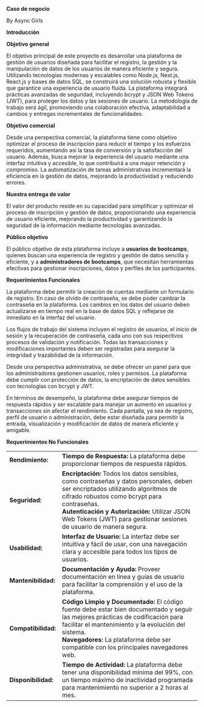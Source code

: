 **Caso de negocio**

By Async Girls

**Introducción**


**Objetivo general**

El objetivo principal de este proyecto es desarrollar una plataforma de gestión de usuarios diseñada para facilitar el registro, la gestión y la manipulación de datos de los usuarios de manera eficiente y segura. Utilizando tecnologías modernas y escalables como Node.js, Nest.js, React.js y bases de datos SQL, se construirá una solución robusta y flexible que garantice una experiencia de usuario fluida. La plataforma integrará prácticas avanzadas de seguridad, incluyendo bcrypt y JSON Web Tokens (JWT), para proteger los datos y las sesiones de usuario. La metodología de trabajo será ágil, promoviendo una colaboración efectiva, adaptabilidad a cambios y entregas incrementales de funcionalidades.

**Objetivo comercial**

Desde una perspectiva comercial, la plataforma tiene como objetivo optimizar el proceso de inscripción para reducir el tiempo y los esfuerzos requeridos, aumentando así la tasa de conversión y la satisfacción del usuario. Además, busca mejorar la experiencia del usuario mediante una interfaz intuitiva y accesible, lo que contribuirá a una mayor retención y compromiso. La automatización de tareas administrativas incrementará la eficiencia en la gestión de datos, mejorando la productividad y reduciendo errores.

**Nuestra entrega de valor**

El valor del producto reside en su capacidad para simplificar y optimizar el proceso de inscripción y gestión de datos, proporcionando una experiencia de usuario eficiente, mejorando la productividad y garantizando la seguridad de la información mediante tecnologías avanzadas.

**Público objetivo**

El público objetivo de esta plataforma incluye a **usuarios de bootcamps**, quienes buscan una experiencia de registro y gestión de datos sencilla y eficiente, y a **administradores de bootcamps**, que necesitan herramientas efectivas para gestionar inscripciones, datos y perfiles de los participantes.

**Requerimientos Funcionales**

La plataforma debe permitir la creación de cuentas mediante un formulario de registro. En caso de olvido de contraseña, se debe poder cambiar la contraseña en la plataforma. Los cambios en los datos del usuario deben actualizarse en tiempo real en la base de datos SQL y reflejarse de inmediato en la interfaz del usuario.

Los flujos de trabajo del sistema incluyen el registro de usuarios, el inicio de sesión y la recuperación de contraseña, cada uno con sus respectivos procesos de validación y notificación. Todas las transacciones y modificaciones importantes deben ser registradas para asegurar la integridad y trazabilidad de la información.

Desde una perspectiva administrativa, se debe ofrecer un panel para que los administradores gestionen usuarios, roles y permisos. La plataforma debe cumplir con protección de datos, la encriptación de datos sensibles con tecnologías con bcrypt y JWT.

En términos de desempeño, la plataforma debe asegurar tiempos de respuesta rápidos y ser escalable para manejar un aumento en usuarios y transacciones sin afectar el rendimiento. Cada pantalla, ya sea de registro, perfil de usuario o administración, debe estar diseñada para permitir la entrada, visualización y modificación de datos de manera eficiente y amigable.

**Requerimientos No Funcionales**

|   |   |
|---|---|
| **Rendimiento:**                  | __Tiempo de Respuesta:__ La plataforma debe proporcionar tiempos de respuesta rápidos.|
| **Seguridad:**                    | __Encriptación:__ Todos los datos sensibles, como contraseñas y datos personales, deben ser encriptados utilizando algoritmos de cifrado robustos como bcrypt para contraseñas. <br>     __Autenticación y Autorización:__ Utilizar JSON Web Tokens (JWT) para gestionar sesiones de usuario de manera segura.         |
| **Usabilidad:**                   | __Interfaz de Usuario:__ La interfaz debe ser intuitiva y fácil de usar, con una navegación clara y accesible para todos los tipos de usuarios.                         |
| **Mantenibilidad:**               | __Documentación y Ayuda:__ Proveer documentación en línea y guías de usuario para facilitar la comprensión y el uso de la plataforma.                       |
| **Compatibilidad:**               | __Código Limpio y Documentado:__ El código fuente debe estar bien documentado y seguir las mejores prácticas de codificación para facilitar el mantenimiento y la evolución del sistema.<br> __Navegadores:__ La plataforma debe ser compatible con los principales navegadores web.      |
| **Disponibilidad:**               | __Tiempo de Actividad:__ La plataforma debe tener una disponibilidad mínima del 99%, con un tiempo máximo de inactividad programada para mantenimiento no superior a 2 horas al mes.                     |

